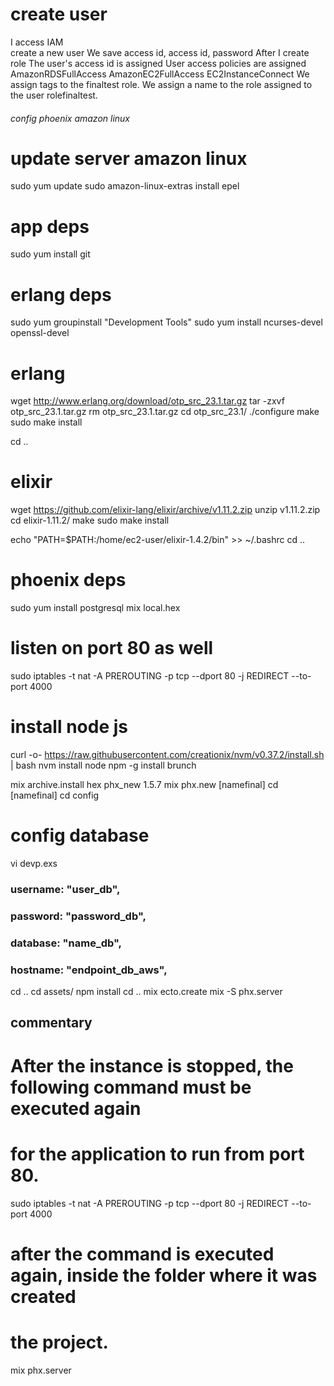# create user

 I access IAM \
 create a new user
 We save access id, access id, password
 After I create role
 The user's access id is assigned
 User access policies are assigned
 AmazonRDSFullAccess
 AmazonEC2FullAccess
 EC2InstanceConnect
 We assign tags to the finaltest role.
 We assign a name to the role assigned to the user rolefinaltest.

###### config  phoenix amazon linux #######

# update server amazon linux
sudo yum update
sudo amazon-linux-extras install epel

# app deps
sudo yum install git

# erlang deps
sudo yum groupinstall "Development Tools"
sudo yum install ncurses-devel openssl-devel

# erlang
wget http://www.erlang.org/download/otp_src_23.1.tar.gz
tar -zxvf otp_src_23.1.tar.gz
rm otp_src_23.1.tar.gz
cd otp_src_23.1/
./configure
make
sudo make install

cd ..

# elixir
wget https://github.com/elixir-lang/elixir/archive/v1.11.2.zip
unzip v1.11.2.zip
cd elixir-1.11.2/
make
sudo make install

echo "PATH=\$PATH:/home/ec2-user/elixir-1.4.2/bin" >> ~/.bashrc
cd ..


# phoenix deps
sudo yum install postgresql
mix local.hex


# listen on port 80 as well
sudo iptables -t nat -A PREROUTING -p tcp --dport 80 -j REDIRECT --to-port 4000

# install node js
curl -o- https://raw.githubusercontent.com/creationix/nvm/v0.37.2/install.sh | bash
nvm install node
npm -g install brunch


mix archive.install hex phx_new 1.5.7
mix phx.new [namefinal]
cd [namefinal]
cd config

# config database 
vi devp.exs

###  username: "user_db",
###  password: "password_db",
### database: "name_db",
###  hostname: "endpoint_db_aws",

cd ..
cd assets/
npm install
cd ..
mix ecto.create
mix -S phx.server


## commentary ##
# After the instance is stopped, the following command must be executed again
# for the application to run from port 80.

sudo iptables -t nat -A PREROUTING -p tcp --dport 80 -j REDIRECT --to-port 4000

# after the command is executed again, inside the folder where it was created
# the project.

mix phx.server
